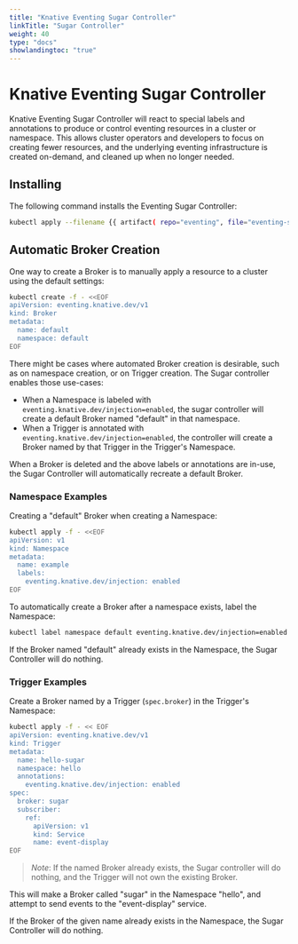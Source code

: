 ```yaml
---
title: "Knative Eventing Sugar Controller"
linkTitle: "Sugar Controller"
weight: 40
type: "docs"
showlandingtoc: "true"
---
```


# Knative Eventing Sugar Controller

Knative Eventing Sugar Controller will react to special labels and annotations
to produce or control eventing resources in a cluster or namespace. This allows
cluster operators and developers to focus on creating fewer resources, and the
underlying eventing infrastructure is created on-demand, and cleaned up when no
longer needed.

## Installing

The following command installs the Eventing Sugar Controller:

```bash
kubectl apply --filename {{ artifact( repo="eventing", file="eventing-sugar-controller.yaml") }}
```

## Automatic Broker Creation

One way to create a Broker is to manually apply a resource to a cluster using
the default settings:

```bash
kubectl create -f - <<EOF
apiVersion: eventing.knative.dev/v1
kind: Broker
metadata:
  name: default
  namespace: default
EOF
```

There might be cases where automated Broker creation is desirable, such as on
namespace creation, or on Trigger creation. The Sugar controller enables those
use-cases:

- When a Namespace is labeled with `eventing.knative.dev/injection=enabled`, the
  sugar controller will create a default Broker named "default" in that
  namespace.
- When a Trigger is annotated with `eventing.knative.dev/injection=enabled`, the
  controller will create a Broker named by that Trigger in the Trigger's
  Namespace.

When a Broker is deleted and the above labels or annotations are in-use, the
Sugar Controller will automatically recreate a default Broker.

### Namespace Examples

Creating a "default" Broker when creating a Namespace:

```bash
kubectl apply -f - <<EOF
apiVersion: v1
kind: Namespace
metadata:
  name: example
  labels:
    eventing.knative.dev/injection: enabled
EOF
```

To automatically create a Broker after a namespace exists, label the Namespace:

```bash
kubectl label namespace default eventing.knative.dev/injection=enabled
```

If the Broker named "default" already exists in the Namespace, the Sugar
Controller will do nothing.

### Trigger Examples

Create a Broker named by a Trigger (`spec.broker`) in the Trigger's Namespace:

```bash
kubectl apply -f - << EOF
apiVersion: eventing.knative.dev/v1
kind: Trigger
metadata:
  name: hello-sugar
  namespace: hello
  annotations:
    eventing.knative.dev/injection: enabled
spec:
  broker: sugar
  subscriber:
    ref:
      apiVersion: v1
      kind: Service
      name: event-display
EOF
```

> _Note_: If the named Broker already exists, the Sugar controller will do
> nothing, and the Trigger will not own the existing Broker.

This will make a Broker called "sugar" in the Namespace "hello", and attempt to
send events to the "event-display" service.

If the Broker of the given name already exists in the Namespace, the Sugar
Controller will do nothing.
